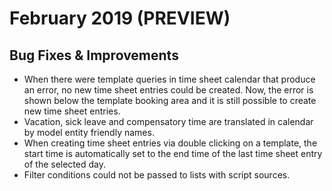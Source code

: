 # February 2019 (PREVIEW)

## Bug Fixes & Improvements

* When there were template queries in time sheet calendar that produce an error, no new time sheet entries could be created. Now, the error is shown below the template booking area and it is still possible to create new time sheet entries.
* Vacation, sick leave and compensatory time are translated in calendar by model entity friendly names.
* When creating time sheet entries via double clicking on a template, the start time is automatically set to the end time of the last time sheet entry of the selected day.
* Filter conditions could not be passed to lists with script sources.

